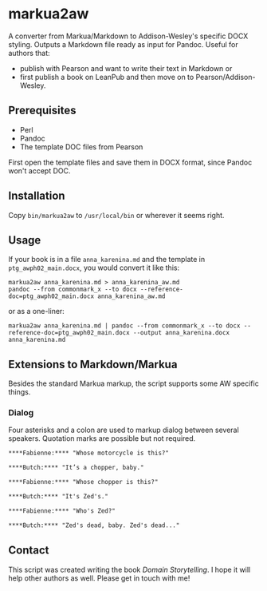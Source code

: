 # markua2aw
A converter from Markua/Markdown to Addison-Wesley's specific DOCX styling.
Outputs a Markdown file ready as input for Pandoc.
Useful for authors that:

* publish with Pearson and want to write their text in Markdown or
* first publish a book on LeanPub and then move on to Pearson/Addison-Wesley.

## Prerequisites

* Perl
* Pandoc
* The template DOC files from Pearson

First open the template files and save them in DOCX format, since Pandoc won't accept DOC.

## Installation

Copy `bin/markua2aw` to `/usr/local/bin` or wherever it seems right.

## Usage

If your book is in a file `anna_karenina.md` and the template in `ptg_awph02_main.docx`, you would convert it like this:

```fish
markua2aw anna_karenina.md > anna_karenina_aw.md
pandoc --from commonmark_x --to docx --reference-doc=ptg_awph02_main.docx anna_karenina_aw.md
```

or as a one-liner:

```fish
markua2aw anna_karenina.md | pandoc --from commonmark_x --to docx --reference-doc=ptg_awph02_main.docx --output anna_karenina.docx anna_karenina.md
```

## Extensions to Markdown/Markua

Besides the standard Markua markup, the script supports some AW specific things.

### Dialog

Four asterisks and a colon are used to markup dialog between several speakers. Quotation marks are possible but not required.

```markdown
****Fabienne:**** "Whose motorcycle is this?"

****Butch:**** "It’s a chopper, baby."

****Fabienne:**** "Whose chopper is this?"

****Butch:**** "It's Zed's."

****Fabienne:**** "Who's Zed?"

****Butch:**** "Zed's dead, baby. Zed's dead..."
```

## Contact

This script was created writing the book *Domain Storytelling*. I hope it will help other authors as well. Please get in touch with me!
